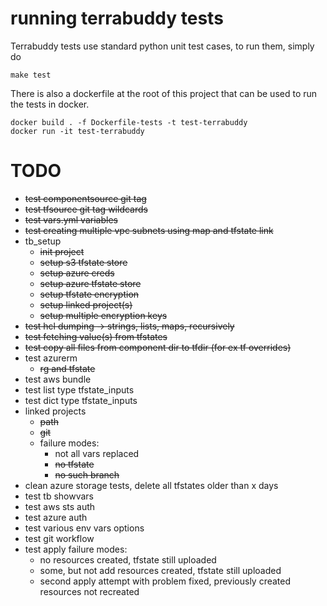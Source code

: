 # running terrabuddy tests

Terrabuddy tests use standard python unit test cases, to run them, simply do

```
make test
```

There is also a dockerfile at the root of this project that can be used to run the tests in docker.

```
docker build . -f Dockerfile-tests -t test-terrabuddy
docker run -it test-terrabuddy
```

# TODO
- ~~test componentsource git tag~~
- ~~test tfsource git tag wildcards~~
- ~~test vars.yml variables~~
- ~~test creating multiple vpc subnets using map and tfstate link~~
- tb_setup
   - ~~init project~~
   - ~~setup s3 tfstate store~~
   - ~~setup azure creds~~
   - ~~setup azure tfstate store~~
   - ~~setup tfstate encryption~~
   - ~~setup linked project(s)~~
   - ~~setup multiple encryption keys~~
- ~~test hcl dumping -> strings, lists, maps, recursively~~
- ~~test fetching value(s) from tfstates~~
- ~~test copy all files from component dir to tfdir (for ex tf overrides)~~
- test azurerm
   - ~~rg and tfstate~~
- test aws bundle
- test list type tfstate_inputs
- test dict type tfstate_inputs
- linked projects
   - ~~path~~
   - ~~git~~
   - failure modes:
      - not all vars replaced
      - ~~no tfstate~~
      - ~~no such branch~~
- clean azure storage tests, delete all tfstates older than x days
- test tb showvars
- test aws sts auth
- test azure auth
- test various env vars options
- test git workflow
- test apply failure modes:
  - no resources created, tfstate still uploaded
  - some, but not add resources created, tfstate still uploaded
  - second apply attempt with problem fixed, previously created resources not recreated
